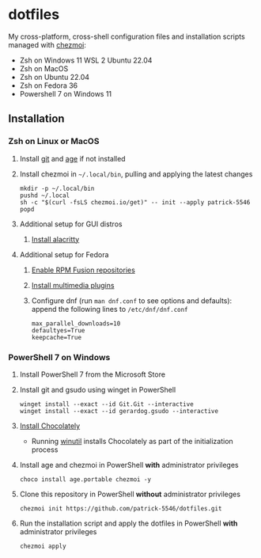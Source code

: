 # dotfiles

My cross-platform, cross-shell configuration files and installation scripts managed with [chezmoi](https://www.chezmoi.io/):

- Zsh on Windows 11 WSL 2 Ubuntu 22.04
- Zsh on MacOS
- Zsh on Ubuntu 22.04
- Zsh on Fedora 36
- Powershell 7 on Windows 11

## Installation

### Zsh on Linux or MacOS

1. Install [git](https://git-scm.com/book/en/v2/Getting-Started-Installing-Git) and [age](https://github.com/FiloSottile/age#installation)
   if not installed
2. Install chezmoi in `~/.local/bin`, pulling and applying the latest changes

    ```
    mkdir -p ~/.local/bin
    pushd ~/.local
    sh -c "$(curl -fsLS chezmoi.io/get)" -- init --apply patrick-5546
    popd
    ```

3. Additional setup for GUI distros
    1. [Install alacritty](https://github.com/alacritty/alacritty/blob/master/INSTALL.md)
4. Additional setup for Fedora
    1. [Enable RPM Fusion repositories](https://docs.fedoraproject.org/en-US/quick-docs/setup_rpmfusion/)
    2. [Install multimedia plugins](https://docs.fedoraproject.org/en-US/quick-docs/assembly_installing-plugins-for-playing-movies-and-music/)
    3. Configure dnf (run `man dnf.conf` to see options and defaults): append the following lines to `/etc/dnf/dnf.conf`

        ```
        max_parallel_downloads=10
        defaultyes=True
        keepcache=True
        ```

### PowerShell 7 on Windows

1. Install PowerShell 7 from the Microsoft Store
2. Install git and gsudo using winget in PowerShell

    ```
    winget install --exact --id Git.Git --interactive
    winget install --exact --id gerardog.gsudo --interactive
    ```

3. [Install Chocolately](https://docs.chocolatey.org/en-us/choco/setup)
    - Running [winutil](https://github.com/ChrisTitusTech/winutil) installs Chocolately as part of the initialization process
4. Install age and chezmoi in PowerShell **with** administrator privileges

    ```
    choco install age.portable chezmoi -y
    ```

5. Clone this repository in PowerShell **without** administrator privileges

    ```
    chezmoi init https://github.com/patrick-5546/dotfiles.git
    ```

6. Run the installation script and apply the dotfiles in PowerShell **with** administrator privileges

    ```
    chezmoi apply
    ```
